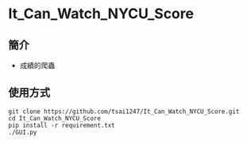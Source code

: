 # It_Can_Watch_NYCU_Score

## 簡介
* 成績的爬蟲

## 使用方式
```
git clone https://github.com/tsai1247/It_Can_Watch_NYCU_Score.git
cd It_Can_Watch_NYCU_Score
pip install -r requirement.txt
./GUI.py
```


